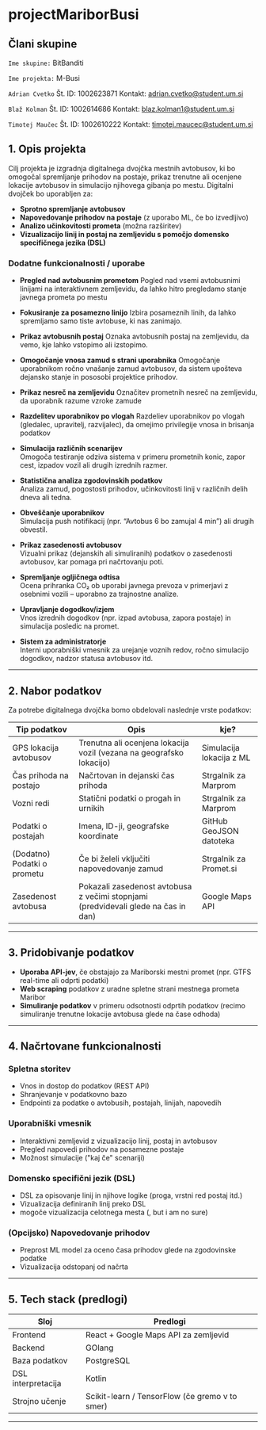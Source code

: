 # projectMariborBusi

## Člani skupine

`Ime skupine:`
BitBanditi

`Ime projekta:`
M-Busi

`Adrian Cvetko`
Št. ID: 1002623871
Kontakt: adrian.cvetko@student.um.si

`Blaž Kolman`
Št. ID: 1002614686
Kontakt: blaz.kolman1@student.um.si

`Timotej Maučec`
Št. ID: 1002610222
Kontakt: timotej.maucec@student.um.si

## 1. Opis projekta

Cilj projekta je izgradnja digitalnega dvojčka mestnih avtobusov, ki bo omogočal spremljanje prihodov na postaje, prikaz trenutne ali ocenjene lokacije avtobusov in simulacijo njihovega gibanja po mestu. Digitalni dvojček bo uporabljen za:

- **Sprotno spremljanje avtobusov**
- **Napovedovanje prihodov na postaje** (z uporabo ML, če bo izvedljivo)
- **Analizo učinkovitosti prometa** (možna razširitev)
- **Vizualizacijo linij in postaj na zemljevidu s pomočjo domensko specifičnega jezika (DSL)**

### Dodatne funkcionalnosti / uporabe

- **Pregled nad avtobusnim prometom** 
  Pogled nad vsemi avtobusnimi linijami na interaktivnem zemljevidu, da lahko hitro pregledamo stanje javnega prometa po mestu

- **Fokusiranje za posamezno linijo** 
  Izbira posameznih linih, da lahko spremljamo samo tiste avtobuse, ki nas zanimajo.

- **Prikaz avtobusnih postaj** 
  Oznaka avtobusnih postaj na zemljevidu, da vemo, kje lahko vstopimo ali izstopimo.

- **Omogočanje vnosa zamud s strani uporabnika**
  Omogočanje uporabnikom ročno vnašanje zamud avtobusov, da sistem upošteva dejansko stanje in pososobi projektice prihodov.

- **Prikaz nesreč na zemljevidu**
  Označitev prometnih nesreč na zemljevidu, da uporabnik razume vzroke zamude

- **Razdelitev uporabnikov po vlogah**
  Razdeliev uporabnikov po vlogah (gledalec, upravitelj, razvijalec), da omejimo privilegije vnosa in brisanja podatkov

- **Simulacija različnih scenarijev**  
  Omogoča testiranje odziva sistema v primeru prometnih konic, zapor cest, izpadov vozil ali drugih izrednih razmer.

- **Statistična analiza zgodovinskih podatkov**  
  Analiza zamud, pogostosti prihodov, učinkovitosti linij v različnih delih dneva ali tedna.

- **Obveščanje uporabnikov**  
  Simulacija push notifikacij (npr. “Avtobus 6 bo zamujal 4 min”) ali drugih obvestil.

- **Prikaz zasedenosti avtobusov**  
  Vizualni prikaz (dejanskih ali simuliranih) podatkov o zasedenosti avtobusov, kar pomaga pri načrtovanju poti.

- **Spremljanje ogljičnega odtisa**  
  Ocena prihranka CO₂ ob uporabi javnega prevoza v primerjavi z osebnimi vozili – uporabno za trajnostne analize. 

- **Upravljanje dogodkov/izjem**  
  Vnos izrednih dogodkov (npr. izpad avtobusa, zapora postaje) in simulacija posledic na promet.

- **Sistem za administratorje**  
  Interni uporabniški vmesnik za urejanje voznih redov, ročno simulacijo dogodkov, nadzor statusa avtobusov itd.

---

## 2. Nabor podatkov

Za potrebe digitalnega dvojčka bomo obdelovali naslednje vrste podatkov:

| Tip podatkov                | Opis                                                                               | kje?                          |
| --------------------------- | ---------------------------------------------------------------------------------- | ----------------------------- |
| GPS lokacija avtobusov      | Trenutna ali ocenjena lokacija vozil (vezana na geografsko lokacijo)               | Simulacija lokacija z ML      |
| Čas prihoda na postajo      | Načrtovan in dejanski čas prihoda                                                  | Strgalnik za Marprom          |
| Vozni redi                  | Statični podatki o progah in urnikih                                               | Strgalnik za Marprom          |
| Podatki o postajah          | Imena, ID-ji, geografske koordinate                                                | GitHub GeoJSON datoteka       |
| (Dodatno) Podatki o prometu | Če bi želeli vključiti napovedovanje zamud                                         | Strgalnik za Promet.si        |
| Zasedenost avtobusa         | Pokazali zasedenost avtobusa z večimi stopnjami (predvidevali glede na čas in dan) | Google Maps API               |

---

## 3. Pridobivanje podatkov

- **Uporaba API-jev**, če obstajajo za Mariborski mestni promet (npr. GTFS real-time ali odprti podatki)
- **Web scraping** podatkov z uradne spletne strani mestnega prometa Maribor
- **Simuliranje podatkov** v primeru odsotnosti odprtih podatkov (recimo simuliranje trenutne lokacije avtobusa glede na čase odhoda)

---

## 4. Načrtovane funkcionalnosti

### Spletna storitev

- Vnos in dostop do podatkov (REST API)
- Shranjevanje v podatkovno bazo
- Endpointi za podatke o avtobusih, postajah, linijah, napovedih

### Uporabniški vmesnik

- Interaktivni zemljevid z vizualizacijo linij, postaj in avtobusov
- Pregled napovedi prihodov na posamezne postaje
- Možnost simulacije ("kaj če" scenariji)

### Domensko specifični jezik (DSL)

- DSL za opisovanje linij in njihove logike (proga, vrstni red postaj itd.)
- Vizualizacija definiranih linij preko DSL
- mogoče vizualizacija celotnega mesta (, but i am no sure)

### (Opcijsko) Napovedovanje prihodov

- Preprost ML model za oceno časa prihodov glede na zgodovinske podatke
- Vizualizacija odstopanj od načrta

---

## 5. Tech stack (predlogi)

| Sloj               | Predlogi                                                |
| ------------------ | ------------------------------------------------------- |
| Frontend           | React + Google Maps API za zemljevid                    |
| Backend            | GOlang                                                  |
| Baza podatkov      | PostgreSQL                                              |
| DSL interpretacija | Kotlin                                                  |
| Strojno učenje     | Scikit-learn / TensorFlow (če gremo v to smer)          |

---

